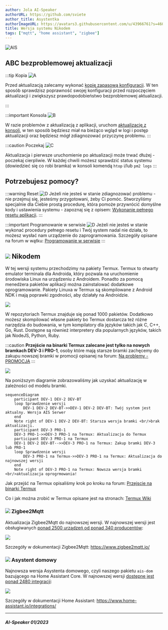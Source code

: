 ```yaml
---
author: Jola AI-Speaker
authorURL: https://github.com/sviete
author_title: Asystentka
authorImageURL: https://avatars3.githubusercontent.com/u/43966761?s=460&v=4
title: Wersja systemu Nikodem
tags: ["mqtt", "home assistant", "zigbee"]
---
```


<div class="IntroAisBlogMenu" >

![AIS](/img/en/blog/202212/ais_version.png)

</div>


<!--truncate-->


## ABC bezproblemowej aktualizacji

:::tip Kopia ![A](/img/en/blog/202112/cloud-upload.png)

Przed aktualizacją zalecamy wykonać [kopię zapasową konfiguracji](/docs/ais_bramka_configuration_software#kopia-zapasowa-konfiguracji).
W ten sposób sprawdzisz poprawność swojej konfiguracji przed rozpoczęciem aktualizacji i zwiększysz prawdopodobieństwo bezproblemowej aktualizacji.

:::

:::important Konsola ![B](/img/en/blog/202112/console.png)

W razie problemów z aktualizacją z aplikacji, uruchom [aktualizację z konsoli](/docs/ais_bramka_update_manual), w ten sposób będziesz miał na bieżąco wgląd w logi i postęp aktualizacji oraz będziesz mógł zdiagnozować przyczynę problemu.
:::

:::caution Poczekaj ![C](/img/en/blog/202112/timer-sand.png)

Aktualizacja i pierwsze uruchomienie po aktualizacji może trwać dłużej - poczekaj cierpliwie.
W każdej chwili możesz sprawdzić status systemu (dowiedzieć się co robi bramka) w konsoli komendą ``htop`` i/lub ``pm2 logs``
:::

## Potrzebujesz pomocy?

:::warning Reset ![D](/img/en/blog/202112/broom.png)
Jeżeli nie jesteś w stanie zdiagnozować problemu - nie przejmuj się, jesteśmy przygotowani, żeby Ci pomóc.
Stworzyliśmy specjalnie dla Ciebie prostą procedurę, która pomoże przywrócić domyślne kody i ustawienia systemu - zapoznaj się z opisem: [Wykonanie pełnego resetu aplikacji](/docs/ais_bramka_reset_ais_step_by_step).
:::


:::important Programowanie w serwisie ![D](/img/en/blog/202112/lifebuoy.png)
Jeżeli nie jesteś w stanie wykonać procedury pełnego resetu i Twój system nadal nie działa, to możesz wysłać nam urządzenie do zaprogramowania.
Szczegóły opisane na forum w wątku: [Programowanie w serwisie](https://ai-speaker.discourse.group/t/usluga-programowania-urzadzen-w-ai-speaker/1368)
:::

## ![](/img/en/blog/202212/ais_version.png) Nikodem

W tej wersji systemu przechodzimy na pakiety Termux. Termux to otwarty emulator terminala dla Androida, który pozwala na uruchomienie środowiska Linux na urządzeniu z Androidem. Ponadto za pomocą menedżera pakietów aplikacji można zainstalować dodatkowe oprogramowanie. Pakiety Linuxa w Termux są skompilowane z Android NDK i mają poprawki zgodności, aby działały na Androidzie.

![](/img/en/blog/202212/termux.png)

W repozytoriach Termux znajduje się ponad 1000 pakietów. Dodatkowo możesz skompilować własne pakiety bo Termux dostarcza też różne narzędzia do budowania, w tym kompilatory dla języków takich jak C, C++, Go, Rust. Dostępne są również interpretery dla popularnych języków, takich jak NodeJS, Python, Ruby.


:::caution **Przejście na binarki Termux zalecane jest tylko na nowych bramkach DEV-3 i PRO-1**,
osoby które mają starsze bramki zachęcemy do zakupu nowszej bramki w promocji opisanej na forum: [Na problemy - PROMOCJA](https://ai-speaker.discourse.group/t/na-problemy-promocja/3122)
:::

[![](/img/en/blog/202301/promo.jpeg)](https://ai-speaker.discourse.group/t/na-problemy-promocja/3122)

Na poniższym diagramie zobrazowaliśmy jak uzyskać aktualizację w zależności od modelu bramki.
```mermaid
sequenceDiagram
    participant DEV-1 DEV-2 DEV-BT
    loop Sprawdzenie wersji
        DEV-1 DEV-2 DEV-BT->>DEV-1 DEV-2 DEV-BT: Twój system jest aktualny. Wersja AIS Serwer
    end
    Note right of DEV-1 DEV-2 DEV-BT: Starsza wersja bramki <br/>brak aktualizacji.
    participant DEV-3 PRO-1
    DEV-3 PRO-1->>DEV-3 PRO-1 na Termux: Aktualizacja do Termux
    participant DEV-3 PRO-1 na Termux
    DEV-1 DEV-2 DEV-BT-->>DEV-3 PRO-1 na Termux: Zakup bramki DEV-3 lub PRO-1
    loop Sprawdzenie wersji
        DEV-3 PRO-1 na Termux->>DEV-3 PRO-1 na Termux: Aktualizacja do najnowszej wersji
    end
    Note right of DEV-3 PRO-1 na Termux: Nowsza wersja bramki <br/>aktualizacja oprogrmowania!
```


Jak przejść na Termux opisaliśmy krok po kroku na forum: [Przejscie na binarki Termux](https://ai-speaker.discourse.group/t/przejscie-na-binarki-termux/2977)

Co i jak można zrobić w Termux opisane jest na stronach: [Termux Wiki](https://wiki.termux.com/wiki/Getting_started)


### ![](/img/en/blog/202102/honeybee.png) Zigbee2Mqtt

Aktualizacja Zigbee2Mqtt do najnowszej wersji.
W najnowszej wersji jest obsługiwanych [ponad 2500 urządzeń od ponad 340 producentów](https://www.zigbee2mqtt.io/supported-devices/):


[![](/img/en/blog/202301/z2m.png)](https://www.zigbee2mqtt.io/supported-devices/)

Szczegóły w dokumentacji Zigbee2Mqtt: https://www.zigbee2mqtt.io/


### ![](/img/en/blog/202101/hass.png) Asystent domowy


Najnowsza wersja Asystenta domowego, czyli naszego pakietu ``ais-dom`` bazującego na Home Assistant Core.
W najnowszej wersji [dostępne jest ponad 2480 integracji](https://www.home-assistant.io/integrations/):

[![](/img/en/blog/202301/ha.png)](https://www.home-assistant.io/integrations/)


Szczegóły w dokumentacji Home Assistant: https://www.home-assistant.io/integrations/

--------

##### AI-Speaker 01/2023
